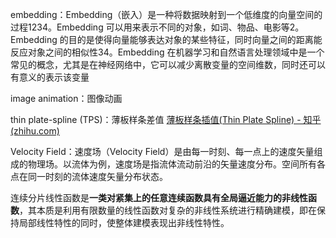 
embedding：Embedding（嵌入）是一种将数据映射到一个低维度的向量空间的过程1234。Embedding 可以用来表示不同的对象，如词、物品、电影等2。Embedding 的目的是使得向量能够表达对象的某些特征，同时向量之间的距离能反应对象之间的相似性34。Embedding 在机器学习和自然语言处理领域中是一个常见的概念，尤其是在神经网络中，它可以减少离散变量的空间维数，同时还可以有意义的表示该变量


image animation：图像动画


thin plate-spline (TPS)：薄板样条差值
[薄板样条插值(Thin Plate Spline) - 知乎 (zhihu.com)](https://zhuanlan.zhihu.com/p/227857813)


Velocity Field：速度场（Velocity Field）是由每一时刻、每一点上的速度矢量组成的物理场。以流体为例，速度场是指流体流动前沿的矢量速度分布。空间所有各点在同一时刻的流体速度矢量分布状态。


连续分片线性函数是**一类对紧集上的任意连续函数具有全局逼近能力的非线性函数**，其本质是利用有限数量的线性函数对复杂的非线性系统进行精确建模，即在保持局部线性特性的同时，使整体建模表现出非线性特性。